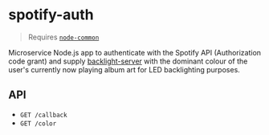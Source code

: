 # spotify-auth

> Requires [`node-common`](https://github.com/C-D-Lewis/node-common)

Microservice Node.js app to authenticate with the Spotify API (Authorization 
code grant) and supply 
[backlight-server](https://github.com/C-D-Lewis/backlight-server) with the 
dominant colour of the user's currently now playing album art for LED 
backlighting purposes.


## API

* `GET /callback`
* `GET /color`
